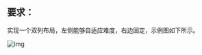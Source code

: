 ## 要求： 

实现一个双列布局，左侧能够自适应难度，右边固定，示例图如下所示。  

![img](http://xxionphotos.oss-cn-beijing.aliyuncs.com/18-7-1/51368044.jpg) 
